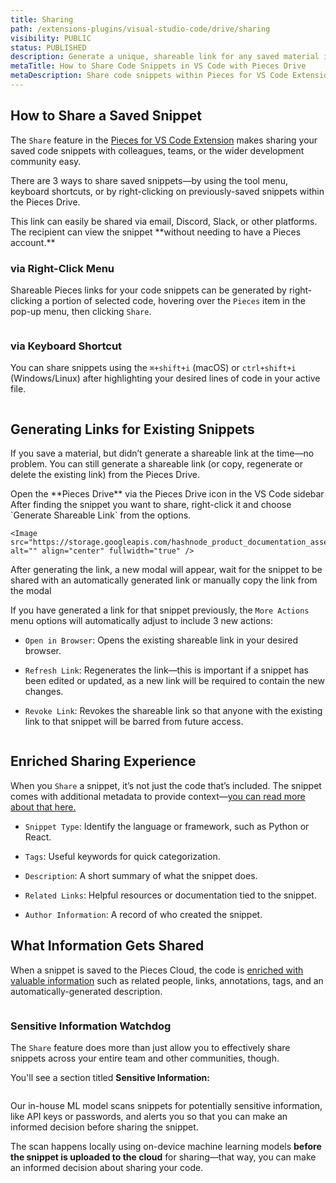 ```yaml
---
title: Sharing
path: /extensions-plugins/visual-studio-code/drive/sharing
visibility: PUBLIC
status: PUBLISHED
description: Generate a unique, shareable link for any saved material in your Pieces Drive directly from the VS Code tool window interface.
metaTitle: How to Share Code Snippets in VS Code with Pieces Drive
metaDescription: Share code snippets within Pieces for VS Code Extension. Generate a unique, shareable link for any snippet directly from the VS Code.
---
```


## How to Share a Saved Snippet

The `Share` feature in the <a target="_blank" href="https://marketplace.visualstudio.com/items?itemName=MeshIntelligentTechnologiesInc.pieces-vscode">Pieces for VS Code Extension</a> makes sharing your saved code snippets with colleagues, teams, or the wider development community easy.

There are 3 ways to share saved snippets—by using the tool menu, keyboard shortcuts, or by right-clicking on previously-saved snippets within the Pieces Drive.

<Callout type="tip">
  This link can easily be shared via email, Discord, Slack, or other platforms. The recipient can view the snippet **without needing to have a Pieces account.**
</Callout>

### via Right-Click Menu

Shareable Pieces links for your code snippets can be generated by right-clicking a portion of selected code, hovering over the `Pieces` item in the pop-up menu, then clicking `Share`.

<Image src="https://storage.googleapis.com/hashnode_product_documentation_assets/vs_code_extension_assets/using_snippets/sharing/share_right_click.png" alt="" align="center" fullwidth="true" />

### via Keyboard Shortcut

You can share snippets using the `⌘+shift+i` (macOS) or `ctrl+shift+i` (Windows/Linux) after highlighting your desired lines of code in your active file.

<Image src="https://storage.googleapis.com/hashnode_product_documentation_assets/vs_code_extension_assets/using_snippets/sharing/generating_snippet_shortcuts.gif" alt="" align="center" fullwidth="true" />

## Generating Links for Existing Snippets

If you save a material, but didn’t generate a shareable link at the time—no problem. You can still generate a shareable link (or copy, regenerate or delete the existing link) from the Pieces Drive.

<Steps>
  <Step title="Open the Pieces Drive">
    Open the **Pieces Drive** via the Pieces Drive icon in the VS Code sidebar
  </Step>

  <Step title="Share the Snippet">
    After finding the snippet you want to share, right-click it and choose `Generate Shareable Link` from the options.

    <Image src="https://storage.googleapis.com/hashnode_product_documentation_assets/vs_code_extension_assets/using_snippets/sharing/generate_shareable_link.png" alt="" align="center" fullwidth="true" />
  </Step>

  <Step title="Wait for the Link and Copy">
    After generating the link, a new modal will appear, wait for the snippet to be shared with an automatically generated link or manually copy the link from the modal
  </Step>
</Steps>

If you have generated a link for that snippet previously, the `More Actions` menu options will automatically adjust to include 3 new actions:

* `Open in Browser`: Opens the existing shareable link in your desired browser.

* `Refresh Link`: Regenerates the link—this is important if a snippet has been edited or updated, as a new link will be required to contain the new changes.

* `Revoke Link`: Revokes the shareable link so that anyone with the existing link to that snippet will be barred from future access.

<Image src="https://storage.googleapis.com/hashnode_product_documentation_assets/vs_code_extension_assets/using_snippets/sharing/generate_share_link_drive.png" alt="" align="center" fullwidth="true" />

## Enriched Sharing Experience

When you `Share` a snippet, it’s not just the code that’s included. The snippet comes with additional metadata to provide context—[you can read more about that here.](/products/extensions-plugins/visual-studio-code/drive/save-snippets#whats-stored-when-you-save-a-snippet)

* `Snippet Type`: Identify the language or framework, such as Python or React.

* `Tags`: Useful keywords for quick categorization.

* `Description`: A short summary of what the snippet does.

* `Related Links`: Helpful resources or documentation tied to the snippet.

* `Author Information`: A record of who created the snippet.

<Image src="https://storage.googleapis.com/hashnode_product_documentation_assets/cdn_migrate_repair_2/visual_studio_code/sharing_enriched_experience.png" alt="" align="left" fullwidth="true" />

## What Information Gets Shared

When a snippet is saved to the Pieces Cloud, the code is [enriched with valuable information](/products/extensions-plugins/visual-studio-code/drive/save-snippets#whats-stored-when-you-save-a-snippet) such as related people, links, annotations, tags, and an automatically-generated description.

<Image src="https://storage.googleapis.com/hashnode_product_documentation_assets/cdn_migrate_repair_2/visual_studio_code/sharing_what_gets_shared.png" alt="" align="center" fullwidth="true" />

### Sensitive Information Watchdog

The `Share` feature does more than just allow you to effectively share snippets across your entire team and other communities, though.

You'll see a section titled **Sensitive Information:**

<Image src="https://storage.googleapis.com/hashnode_product_documentation_assets/cdn_migrate_repair_2/visual_studio_code/sharing_watchdog.png" alt="" align="center" fullwidth="true" />

Our in-house ML model scans snippets for potentially sensitive information, like API keys or passwords, and alerts you so that you can make an informed decision before sharing the snippet.  

The scan happens locally using on-device machine learning models **before the snippet is uploaded to the cloud** for sharing—that way, you can make an informed decision about sharing your code.